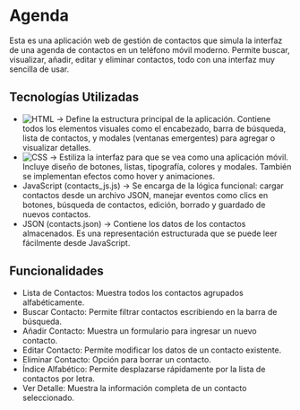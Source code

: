 # Agenda
Esta es una aplicación web de gestión de contactos que simula la interfaz de una agenda de contactos en un teléfono móvil moderno. Permite buscar, visualizar, añadir, editar y eliminar contactos, todo con una interfaz muy sencilla de usar.

## Tecnologías Utilizadas

- ![ HTML](https://img.shields.io/badge/-HTML-%23ff7800?style=flat&labelColor=%23ffbe6f&logo=HTML5) → Define la estructura principal de la aplicación. Contiene todos los elementos visuales como el encabezado, barra de búsqueda, lista de contactos, y modales (ventanas emergentes) para agregar o visualizar detalles. 
- ![ CSS](https://img.shields.io/badge/-CSS-%233584e4?style=flat&labelColor=%2357e389&logo=CSS) → Estiliza la interfaz para que se vea como una aplicación móvil. Incluye diseño de botones, listas, tipografía, colores y modales. También se implementan efectos como hover y animaciones.
- JavaScript (contacts_js.js) → Se encarga de la lógica funcional: cargar contactos desde un archivo JSON, manejar eventos como clics en botones, búsqueda de contactos, edición, borrado y guardado de nuevos contactos.
- JSON (contacts.json) → Contiene los datos de los contactos almacenados. Es una representación estructurada que se puede leer fácilmente desde JavaScript.

## Funcionalidades
- Lista de Contactos: Muestra todos los contactos agrupados alfabéticamente.
- Buscar Contacto: Permite filtrar contactos escribiendo en la barra de búsqueda.
- Añadir Contacto: Muestra un formulario para ingresar un nuevo contacto.
- Editar Contacto: Permite modificar los datos de un contacto existente.
- Eliminar Contacto: Opción para borrar un contacto.
- Índice Alfabético: Permite desplazarse rápidamente por la lista de contactos por letra.
- Ver Detalle: Muestra la información completa de un contacto seleccionado.
